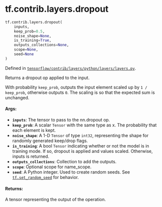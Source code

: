 <div itemscope itemtype="http://developers.google.com/ReferenceObject">
<meta itemprop="name" content="tf.contrib.layers.dropout" />
</div>

# tf.contrib.layers.dropout

``` python
tf.contrib.layers.dropout(
    inputs,
    keep_prob=0.5,
    noise_shape=None,
    is_training=True,
    outputs_collections=None,
    scope=None,
    seed=None
)
```



Defined in [`tensorflow/contrib/layers/python/layers/layers.py`](https://www.tensorflow.org/code/tensorflow/contrib/layers/python/layers/layers.py).

Returns a dropout op applied to the input.

With probability `keep_prob`, outputs the input element scaled up by
`1 / keep_prob`, otherwise outputs `0`.  The scaling is so that the expected
sum is unchanged.

#### Args:

* <b>`inputs`</b>: The tensor to pass to the nn.dropout op.
* <b>`keep_prob`</b>: A scalar `Tensor` with the same type as x. The probability
    that each element is kept.
* <b>`noise_shape`</b>: A 1-D `Tensor` of type `int32`, representing the
    shape for randomly generated keep/drop flags.
* <b>`is_training`</b>: A bool `Tensor` indicating whether or not the model
    is in training mode. If so, dropout is applied and values scaled.
    Otherwise, inputs is returned.
* <b>`outputs_collections`</b>: Collection to add the outputs.
* <b>`scope`</b>: Optional scope for name_scope.
* <b>`seed`</b>: A Python integer. Used to create random seeds. See
    <a href="../../../tf/set_random_seed.md"><code>tf.set_random_seed</code></a> for behavior.


#### Returns:

A tensor representing the output of the operation.